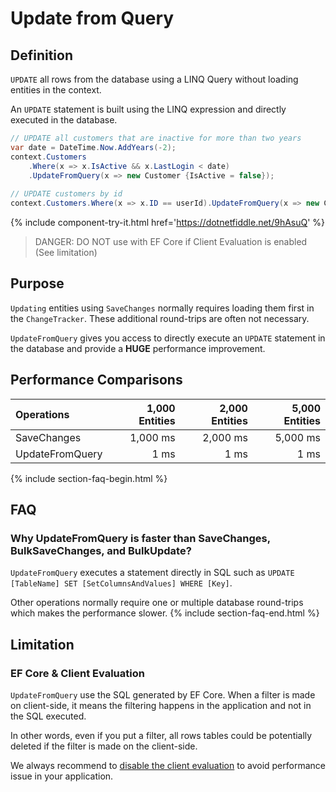 # Update from Query

## Definition
`UPDATE` all rows from the database using a LINQ Query without loading entities in the context.

An `UPDATE` statement is built using the LINQ expression and directly executed in the database.


```csharp
// UPDATE all customers that are inactive for more than two years
var date = DateTime.Now.AddYears(-2);
context.Customers
    .Where(x => x.IsActive && x.LastLogin < date)
    .UpdateFromQuery(x => new Customer {IsActive = false});
	
// UPDATE customers by id
context.Customers.Where(x => x.ID == userId).UpdateFromQuery(x => new Customer {IsActive = false});
```
{% include component-try-it.html href='https://dotnetfiddle.net/9hAsuQ' %}

> DANGER: DO NOT use with EF Core if Client Evaluation is enabled (See limitation)

## Purpose
`Updating` entities using `SaveChanges` normally requires loading them first in the `ChangeTracker`. These additional round-trips are often not necessary.

`UpdateFromQuery` gives you access to directly execute an `UPDATE` statement in the database and provide a **HUGE** performance improvement.

## Performance Comparisons

| Operations      | 1,000 Entities | 2,000 Entities | 5,000 Entities |
| :-------------- | -------------: | -------------: | -------------: |
| SaveChanges     | 1,000 ms       | 2,000 ms       | 5,000 ms       |
| UpdateFromQuery | 1 ms           | 1 ms           | 1 ms           |

{% include section-faq-begin.html %}
## FAQ

### Why UpdateFromQuery is faster than SaveChanges, BulkSaveChanges, and BulkUpdate?

`UpdateFromQuery` executes a statement directly in SQL such as `UPDATE [TableName] SET [SetColumnsAndValues] WHERE [Key]`. 

Other operations normally require one or multiple database round-trips which makes the performance slower.
{% include section-faq-end.html %}

## Limitation

### EF Core & Client Evaluation
`UpdateFromQuery` use the SQL generated by EF Core. When a filter is made on client-side, it means the filtering happens in the application and not in the SQL executed.

In other words, even if you put a filter, all rows tables could be potentially deleted if the filter is made on the client-side.

We always recommend to [disable the client evaluation](https://docs.microsoft.com/en-us/ef/core/querying/client-eval#optional-behavior-throw-an-exception-for-client-evaluation) to avoid performance issue in your application.
